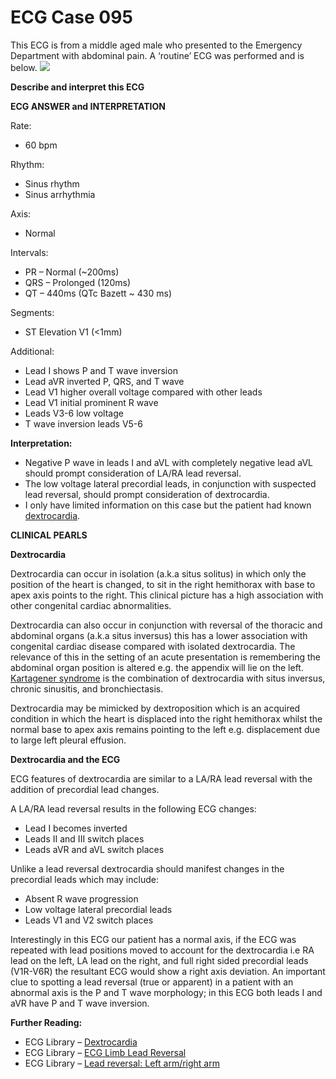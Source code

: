 # ECG Case 095


This ECG is from a middle aged male who presented to the Emergency Department with abdominal pain. A ‘routine’ ECG was performed and is below.
![](https://litfl.com/wp-content/uploads/2018/08/ECG-Case-095-LITFL-Top-100-EKG.jpeg)



**Describe and interpret this ECG** 

**ECG ANSWER and INTERPRETATION** 


Rate:

- 60 bpm


Rhythm:

- Sinus rhythm
- Sinus arrhythmia


Axis:

- Normal


Intervals:

- PR – Normal (~200ms)
- QRS – Prolonged (120ms)
- QT – 440ms (QTc Bazett ~ 430 ms)


Segments:

- ST Elevation V1 (<1mm)


Additional:

- Lead I shows P and T wave inversion
- Lead aVR inverted P, QRS, and T wave
- Lead V1 higher overall voltage compared with other leads
- Lead V1 initial prominent R wave
- Leads V3-6 low voltage
- T wave inversion leads V5-6



**Interpretation:** 

- Negative P wave in leads I and aVL with completely negative lead aVL should prompt consideration of LA/RA lead reversal. 
- The low voltage lateral precordial leads, in conjunction with suspected lead reversal, should prompt consideration of dextrocardia.
- I only have limited information on this case but the patient had known [dextrocardia](https://litfl.com/dextrocardia-ecg-library/). 

**CLINICAL PEARLS** 



**Dextrocardia** 


Dextrocardia can occur in isolation (a.k.a situs solitus) in which only the position of the heart is changed, to sit in the right hemithorax with base to apex axis points to the right. This clinical picture has a high association with other congenital cardiac abnormalities.


Dextrocardia can also occur in conjunction with reversal of the thoracic and abdominal organs (a.k.a situs inversus) this has a lower association with congenital cardiac disease compared with isolated dextrocardia. The relevance of this in the setting of an acute presentation is remembering the abdominal organ position is altered e.g. the appendix will lie on the left. [Kartagener syndrome](https://litfl.com/kartagener-syndrome/) is the combination of dextrocardia with situs inversus, chronic sinusitis, and bronchiectasis.


Dextrocardia may be mimicked by dextroposition which is an acquired condition in which the heart is displaced into the right hemithorax whilst the normal base to apex axis remains pointing to the left e.g. displacement due to large left pleural effusion.



**Dextrocardia and the ECG** 


ECG features of dextrocardia are similar to a LA/RA lead reversal with the addition of precordial lead changes.


A LA/RA lead reversal results in the following ECG changes:

- Lead I becomes inverted
- Leads II and III switch places
- Leads aVR and aVL switch places


Unlike a lead reversal dextrocardia should manifest changes in the precordial leads which may include:

- Absent R wave progression
- Low voltage lateral precordial leads
- Leads V1 and V2 switch places


Interestingly in this ECG our patient has a normal axis, if the ECG was repeated with lead positions moved to account for the dextrocardia i.e RA lead on the left, LA lead on the right, and full right sided precordial leads (V1R-V6R) the resultant ECG would show a right axis deviation. An important clue to spotting a lead reversal (true or apparent) in a patient with an abnormal axis is the P and T wave morphology; in this ECG both leads I and aVR have P and T wave inversion.



**Further Reading:** 

- ECG Library – [Dextrocardia](https://litfl.com/dextrocardia-ecg-library/)
- ECG Library – [ECG Limb Lead Reversal](https://litfl.com/ecg-limb-lead-reversal-ecg-library/)
- ECG Library – [Lead reversal: Left arm/right arm](https://litfl.com/lead-reversal-left-arm-right-arm-ecg-library/)

